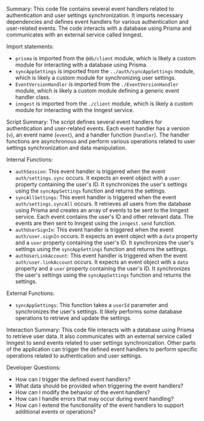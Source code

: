 Summary:
This code file contains several event handlers related to authentication and user settings synchronization. It imports necessary dependencies and defines event handlers for various authentication and user-related events. The code interacts with a database using Prisma and communicates with an external service called Inngest.

Import statements:
- `prisma` is imported from the `@db/client` module, which is likely a custom module for interacting with a database using Prisma.
- `syncAppSettings` is imported from the `../auth/syncAppSettings` module, which is likely a custom module for synchronizing user settings.
- `EventVersionHandler` is imported from the `./EventVersionHandler` module, which is likely a custom module defining a generic event handler class.
- `inngest` is imported from the `./client` module, which is likely a custom module for interacting with the Inngest service.

Script Summary:
The script defines several event handlers for authentication and user-related events. Each event handler has a version (`v`), an event name (`event`), and a handler function (`handler`). The handler functions are asynchronous and perform various operations related to user settings synchronization and data manipulation.

Internal Functions:
- `authSession`: This event handler is triggered when the event `auth/settings.sync` occurs. It expects an event object with a `user` property containing the user's ID. It synchronizes the user's settings using the `syncAppSettings` function and returns the settings.
- `syncAllSettings`: This event handler is triggered when the event `auth/settings.syncAll` occurs. It retrieves all users from the database using Prisma and creates an array of events to be sent to the Inngest service. Each event contains the user's ID and other relevant data. The events are then sent to Inngest using the `inngest.send` function.
- `authUserSignIn`: This event handler is triggered when the event `auth/user.signIn` occurs. It expects an event object with a `data` property and a `user` property containing the user's ID. It synchronizes the user's settings using the `syncAppSettings` function and returns the settings.
- `authUserLinkAccount`: This event handler is triggered when the event `auth/user.linkAccount` occurs. It expects an event object with a `data` property and a `user` property containing the user's ID. It synchronizes the user's settings using the `syncAppSettings` function and returns the settings.

External Functions:
- `syncAppSettings`: This function takes a `userId` parameter and synchronizes the user's settings. It likely performs some database operations to retrieve and update the settings.

Interaction Summary:
This code file interacts with a database using Prisma to retrieve user data. It also communicates with an external service called Inngest to send events related to user settings synchronization. Other parts of the application can trigger the defined event handlers to perform specific operations related to authentication and user settings.

Developer Questions:
- How can I trigger the defined event handlers?
- What data should be provided when triggering the event handlers?
- How can I modify the behavior of the event handlers?
- How can I handle errors that may occur during event handling?
- How can I extend the functionality of the event handlers to support additional events or operations?